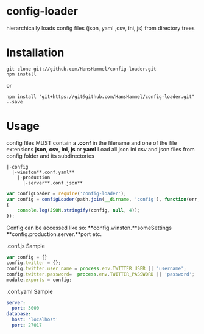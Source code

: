 config-loader
=============

 hierarchically loads config files (json, yaml ,csv, ini, js) from directory trees

Installation
============

	git clone git://github.com/HansHammel/config-loader.git
	npm install

or

    npm install "git+https://git@github.com/HansHammel/config-loader.git" --save

Usage
=====

config files MUST contain a **.conf** in the filename and one of the file extensions **json**, **csv**, **ini**, **js** or **yaml**
Load all json ini csv and json files from config folder and its subdirectories

    |-config
      |-winston**.conf.yaml**
        |-production
          |-server**.conf.json**

```javascript
var configLoader = require('config-loader');
var config = configLoader(path.join(__dirname, 'config'), function(err, config)
{
    console.log(JSON.stringify(config, null, 4));
});
```

Config can be accessed like so:
**config.winston.**someSettings
**config.production.server.**port
etc.

.conf.js Sample

```javascript
var config = {}
config.twitter = {};
config.twitter.user_name = process.env.TWITTER_USER || 'username';
config.twitter.password=  process.env.TWITTER_PASSWORD || 'password';
module.exports = config;
```

.conf.yaml Sample
```yaml
server:
  port: 3000
database:
  host: 'localhost'
  port: 27017
```
